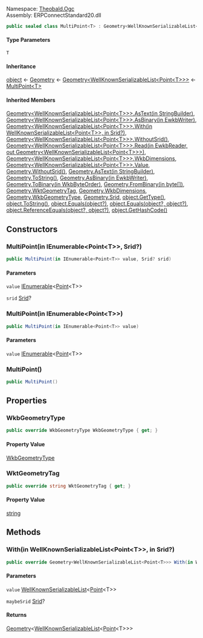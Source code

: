 
Namespace: [Theobald.Ogc](index.md)  
Assembly: ERPConnectStandard20.dll  

```csharp
public sealed class MultiPoint<T> : Geometry<WellKnownSerializableList<Point<T>>> where T : struct, IWellKnownSerializable<T>
```

#### Type Parameters

`T` 

#### Inheritance

[object](https://learn.microsoft.com/dotnet/api/system.object) ← 
[Geometry](Theobald.Ogc.Geometry.md) ← 
[Geometry<WellKnownSerializableList<Point<T\>\>\>](Theobald.Ogc.Geometry\-1.md) ← 
[MultiPoint<T\>](Theobald.Ogc.MultiPoint\-1.md)

#### Inherited Members

[Geometry<WellKnownSerializableList<Point<T\>\>\>.AsText\(in StringBuilder\)](Theobald.Ogc.Geometry\-1.md\#Theobald\_Ogc\_Geometry\_1\_AsText\_System\_Text\_StringBuilder\_\_), 
[Geometry<WellKnownSerializableList<Point<T\>\>\>.AsBinary\(in EwkbWriter\)](Theobald.Ogc.Geometry\-1.md\#Theobald\_Ogc\_Geometry\_1\_AsBinary\_Theobald\_Ogc\_EwkbWriter\_\_), 
[Geometry<WellKnownSerializableList<Point<T\>\>\>.With\(in WellKnownSerializableList<Point<T\>\>, in Srid?\)](Theobald.Ogc.Geometry\-1.md\#Theobald\_Ogc\_Geometry\_1\_With\_\_0\_\_System\_Nullable\_Theobald\_Ogc\_Srid\_\_\_), 
[Geometry<WellKnownSerializableList<Point<T\>\>\>.WithoutSrid\(\)](Theobald.Ogc.Geometry\-1.md\#Theobald\_Ogc\_Geometry\_1\_WithoutSrid), 
[Geometry<WellKnownSerializableList<Point<T\>\>\>.Read\(in EwkbReader, out Geometry<WellKnownSerializableList<Point<T\>\>\>\)](Theobald.Ogc.Geometry\-1.md\#Theobald\_Ogc\_Geometry\_1\_Read\_Theobald\_Ogc\_EwkbReader\_\_Theobald\_Ogc\_Geometry\_\_0\_\_\_), 
[Geometry<WellKnownSerializableList<Point<T\>\>\>.WkbDimensions](Theobald.Ogc.Geometry\-1.md\#Theobald\_Ogc\_Geometry\_1\_WkbDimensions), 
[Geometry<WellKnownSerializableList<Point<T\>\>\>.Value](Theobald.Ogc.Geometry\-1.md\#Theobald\_Ogc\_Geometry\_1\_Value), 
[Geometry.WithoutSrid\(\)](Theobald.Ogc.Geometry.md\#Theobald\_Ogc\_Geometry\_WithoutSrid), 
[Geometry.AsText\(in StringBuilder\)](Theobald.Ogc.Geometry.md\#Theobald\_Ogc\_Geometry\_AsText\_System\_Text\_StringBuilder\_\_), 
[Geometry.ToString\(\)](Theobald.Ogc.Geometry.md\#Theobald\_Ogc\_Geometry\_ToString), 
[Geometry.AsBinary\(in EwkbWriter\)](Theobald.Ogc.Geometry.md\#Theobald\_Ogc\_Geometry\_AsBinary\_Theobald\_Ogc\_EwkbWriter\_\_), 
[Geometry.ToBinary\(in WkbByteOrder\)](Theobald.Ogc.Geometry.md\#Theobald\_Ogc\_Geometry\_ToBinary\_Theobald\_Ogc\_WkbByteOrder\_\_), 
[Geometry.FromBinary\(in byte\[\]\)](Theobald.Ogc.Geometry.md\#Theobald\_Ogc\_Geometry\_FromBinary\_System\_Byte\_\_\_\_), 
[Geometry.WktGeometryTag](Theobald.Ogc.Geometry.md\#Theobald\_Ogc\_Geometry\_WktGeometryTag), 
[Geometry.WkbDimensions](Theobald.Ogc.Geometry.md\#Theobald\_Ogc\_Geometry\_WkbDimensions), 
[Geometry.WkbGeometryType](Theobald.Ogc.Geometry.md\#Theobald\_Ogc\_Geometry\_WkbGeometryType), 
[Geometry.Srid](Theobald.Ogc.Geometry.md\#Theobald\_Ogc\_Geometry\_Srid), 
[object.GetType\(\)](https://learn.microsoft.com/dotnet/api/system.object.gettype), 
[object.ToString\(\)](https://learn.microsoft.com/dotnet/api/system.object.tostring), 
[object.Equals\(object?\)](https://learn.microsoft.com/dotnet/api/system.object.equals\#system\-object\-equals\(system\-object\)), 
[object.Equals\(object?, object?\)](https://learn.microsoft.com/dotnet/api/system.object.equals\#system\-object\-equals\(system\-object\-system\-object\)), 
[object.ReferenceEquals\(object?, object?\)](https://learn.microsoft.com/dotnet/api/system.object.referenceequals), 
[object.GetHashCode\(\)](https://learn.microsoft.com/dotnet/api/system.object.gethashcode)

## Constructors

### <a id="Theobald_Ogc_MultiPoint_1__ctor_System_Collections_Generic_IEnumerable_Theobald_Ogc_Point__0____System_Nullable_Theobald_Ogc_Srid__"></a> MultiPoint\(in IEnumerable<Point<T\>\>, Srid?\)

```csharp
public MultiPoint(in IEnumerable<Point<T>> value, Srid? srid)
```

#### Parameters

`value` [IEnumerable](https://learn.microsoft.com/dotnet/api/system.collections.generic.ienumerable\-1)<[Point](Theobald.Ogc.Point\-1.md)<T\>\>

`srid` [Srid](Theobald.Ogc.Srid.md)?

### <a id="Theobald_Ogc_MultiPoint_1__ctor_System_Collections_Generic_IEnumerable_Theobald_Ogc_Point__0____"></a> MultiPoint\(in IEnumerable<Point<T\>\>\)

```csharp
public MultiPoint(in IEnumerable<Point<T>> value)
```

#### Parameters

`value` [IEnumerable](https://learn.microsoft.com/dotnet/api/system.collections.generic.ienumerable\-1)<[Point](Theobald.Ogc.Point\-1.md)<T\>\>

### <a id="Theobald_Ogc_MultiPoint_1__ctor"></a> MultiPoint\(\)

```csharp
public MultiPoint()
```

## Properties

### <a id="Theobald_Ogc_MultiPoint_1_WkbGeometryType"></a> WkbGeometryType

```csharp
public override WkbGeometryType WkbGeometryType { get; }
```

#### Property Value

 [WkbGeometryType](Theobald.Ogc.WkbGeometryType.md)

### <a id="Theobald_Ogc_MultiPoint_1_WktGeometryTag"></a> WktGeometryTag

```csharp
public override string WktGeometryTag { get; }
```

#### Property Value

 [string](https://learn.microsoft.com/dotnet/api/system.string)

## Methods

### <a id="Theobald_Ogc_MultiPoint_1_With_Theobald_Ogc_WellKnownSerializableList_Theobald_Ogc_Point__0____System_Nullable_Theobald_Ogc_Srid___"></a> With\(in WellKnownSerializableList<Point<T\>\>, in Srid?\)

```csharp
public override Geometry<WellKnownSerializableList<Point<T>>> With(in WellKnownSerializableList<Point<T>> value, in Srid? maybeSrid)
```

#### Parameters

`value` [WellKnownSerializableList](Theobald.Ogc.WellKnownSerializableList\-1.md)<[Point](Theobald.Ogc.Point\-1.md)<T\>\>

`maybeSrid` [Srid](Theobald.Ogc.Srid.md)?

#### Returns

 [Geometry](Theobald.Ogc.Geometry\-1.md)<[WellKnownSerializableList](Theobald.Ogc.WellKnownSerializableList\-1.md)<[Point](Theobald.Ogc.Point\-1.md)<T\>\>\>

